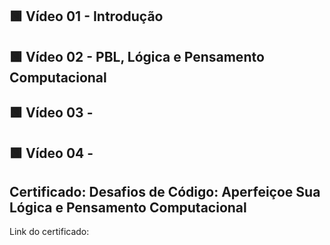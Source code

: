## 🟩 Vídeo 01 - Introdução

## 🟩 Vídeo 02 - PBL, Lógica e Pensamento Computacional

## 🟩 Vídeo 03 -

## 🟩 Vídeo 04 - 

## Certificado: Desafios de Código: Aperfeiçoe Sua Lógica e Pensamento Computacional

Link do certificado: 